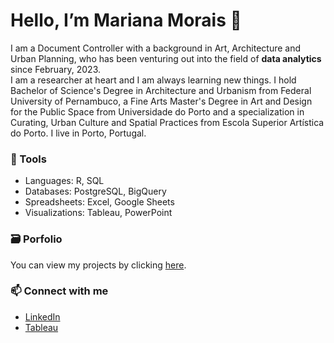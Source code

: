 # Hello, I’m Mariana Morais 👋
 
 I am a Document Controller with a background in Art, Architecture and Urban Planning, who has been venturing out into the field of **data analytics** since February, 2023.   
 I am a researcher at heart and I am always learning new things.
 I hold Bachelor of Science's Degree in Architecture and Urbanism from Federal University of Pernambuco, a Fine Arts Master's Degree in Art and Design for the Public Space from Universidade do Porto and a specialization in Curating, Urban Culture and Spatial Practices from Escola Superior Artística do Porto. 
 I live in Porto, Portugal.
 
### 🧰 Tools
- Languages: R, SQL
- Databases: PostgreSQL, BigQuery
- Spreadsheets: Excel, Google Sheets
- Visualizations: Tableau, PowerPoint

### 🗃️ Porfolio
You can view my projects by clicking [here](https://github.com/marianaobmorais/portfolio).

### 📫 Connect with me
- [LinkedIn](www.linkedin.com/in/mariana-obmorais)
- [Tableau](https://public.tableau.com/app/profile/mariana.morais1044)

<!---
marianaobmorais/marianaobmorais is a ✨ special ✨ repository because its `README.md` (this file) appears on your GitHub profile.
You can click the Preview link to take a look at your changes.
--->
